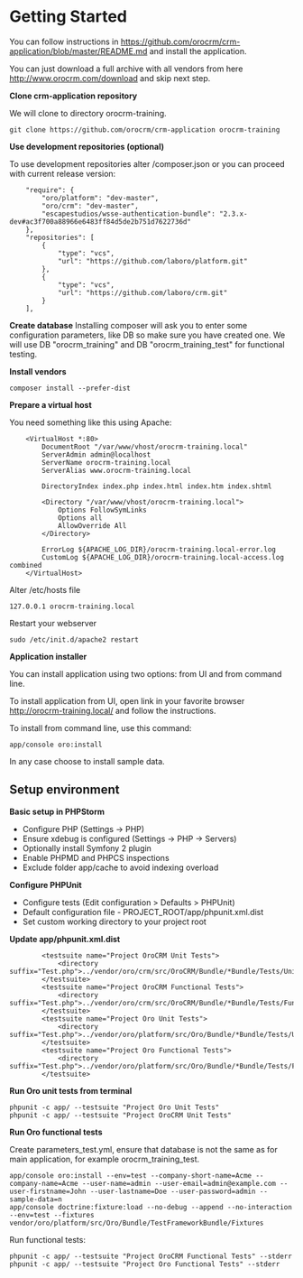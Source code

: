 # Getting Started

You can follow instructions in https://github.com/orocrm/crm-application/blob/master/README.md and install the
application.

You can just download a full archive with all vendors from here http://www.orocrm.com/download and skip next step.

**Clone crm-application repository**

We will clone to directory orocrm-training.

```
git clone https://github.com/orocrm/crm-application orocrm-training
```

**Use development repositories (optional)**

To use development repositories alter /composer.json or you can proceed with current release version:

```
    "require": {
        "oro/platform": "dev-master",
        "oro/crm": "dev-master",
        "escapestudios/wsse-authentication-bundle": "2.3.x-dev#ac3f700a88966e6483ff84d5de2b751d7622736d"
    },
    "repositories": [
        {
            "type": "vcs",
            "url": "https://github.com/laboro/platform.git"
        },
        {
            "type": "vcs",
            "url": "https://github.com/laboro/crm.git"
        }
    ],
```

**Create database**
Installing composer will ask you to enter some configuration parameters, like DB so make sure you have created one.
We will use DB "orocrm_training" and DB "orocrm_training_test" for functional testing.

**Install vendors**

```
composer install --prefer-dist
```

**Prepare a virtual host**

You need something like this using Apache:

```
    <VirtualHost *:80>
        DocumentRoot "/var/www/vhost/orocrm-training.local"
        ServerAdmin admin@localhost
        ServerName orocrm-training.local
        ServerAlias www.orocrm-training.local

        DirectoryIndex index.php index.html index.htm index.shtml

        <Directory "/var/www/vhost/orocrm-training.local">
            Options FollowSymLinks
            Options all
            AllowOverride All
        </Directory>

        ErrorLog ${APACHE_LOG_DIR}/orocrm-training.local-error.log
        CustomLog ${APACHE_LOG_DIR}/orocrm-training.local-access.log combined
    </VirtualHost>
```

Alter /etc/hosts file

```
127.0.0.1 orocrm-training.local
```

Restart your webserver

```
sudo /etc/init.d/apache2 restart
```

**Application installer**

You can install application using two options: from UI and from command line.

To install application from UI, open link in your favorite browser http://orocrm-training.local/ and follow the instructions.

To install from command line, use this command:

```
app/console oro:install
```

In any case choose to install sample data.


## Setup environment

**Basic setup in PHPStorm**

* Configure PHP (Settings -> PHP)
* Ensure xdebug is configured (Settings -> PHP -> Servers)
* Optionally install Symfony 2 plugin
* Enable PHPMD and PHPCS inspections
* Exclude folder app/cache to avoid indexing overload

**Configure PHPUnit**

* Configure tests (Edit configuration > Defaults > PHPUnit)
* Default configuration file - PROJECT_ROOT/app/phpunit.xml.dist
* Set custom working directory to your project root

**Update app/phpunit.xml.dist**

```
        <testsuite name="Project OroCRM Unit Tests">
            <directory suffix="Test.php">../vendor/oro/crm/src/OroCRM/Bundle/*Bundle/Tests/Unit</directory>
        </testsuite>
        <testsuite name="Project OroCRM Functional Tests">
            <directory suffix="Test.php">../vendor/oro/crm/src/OroCRM/Bundle/*Bundle/Tests/Functional</directory>
        </testsuite>
        <testsuite name="Project Oro Unit Tests">
            <directory suffix="Test.php">../vendor/oro/platform/src/Oro/Bundle/*Bundle/Tests/Unit</directory>
        </testsuite>
        <testsuite name="Project Oro Functional Tests">
            <directory suffix="Test.php">../vendor/oro/platform/src/Oro/Bundle/*Bundle/Tests/Functional</directory>
        </testsuite>
```

**Run Oro unit tests from terminal**

```
phpunit -c app/ --testsuite "Project Oro Unit Tests"
phpunit -c app/ --testsuite "Project OroCRM Unit Tests"
```

**Run Oro functional tests**

Create parameters_test.yml, ensure that database is not the same as for main application, for example orocrm_training_test.

```
app/console oro:install --env=test --company-short-name=Acme --company-name=Acme --user-name=admin --user-email=admin@example.com --user-firstname=John --user-lastname=Doe --user-password=admin --sample-data=n
app/console doctrine:fixture:load --no-debug --append --no-interaction --env=test --fixtures vendor/oro/platform/src/Oro/Bundle/TestFrameworkBundle/Fixtures
```

Run functional tests:

```
phpunit -c app/ --testsuite "Project OroCRM Functional Tests" --stderr
phpunit -c app/ --testsuite "Project Oro Functional Tests" --stderr
```

